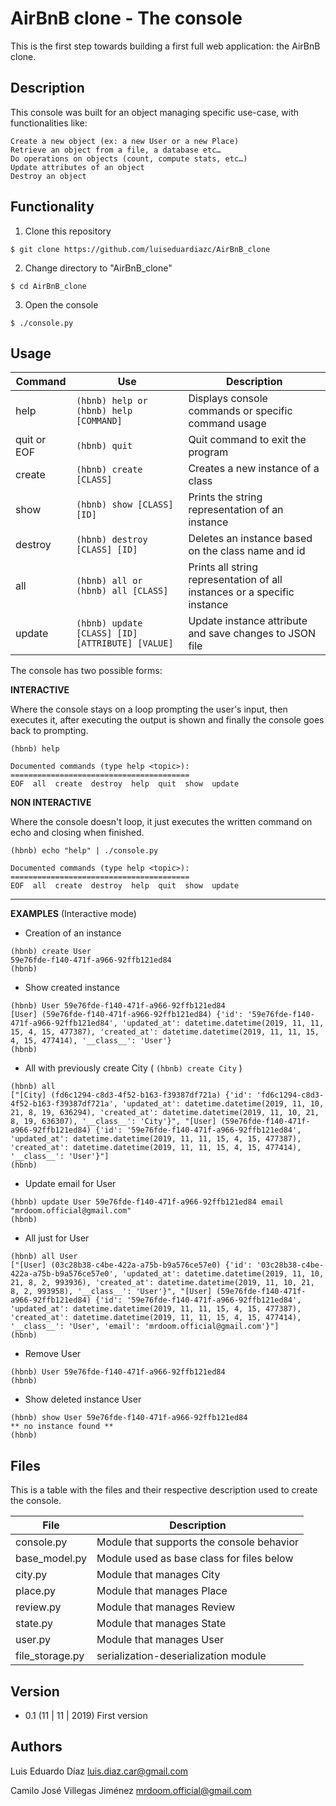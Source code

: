 # AirBnB clone - The console

This is the first step towards building a first full web application: the AirBnB clone.

## Description

This console was built for an object managing specific use-case, with functionalities like:

    Create a new object (ex: a new User or a new Place)
    Retrieve an object from a file, a database etc…
    Do operations on objects (count, compute stats, etc…)
    Update attributes of an object
    Destroy an object

## Functionality

1. Clone this repository

```
$ git clone https://github.com/luiseduardiazc/AirBnB_clone
```

2. Change directory to "AirBnB_clone"

```
$ cd AirBnB_clone
```

3. Open the console

```
$ ./console.py
```

## Usage

| Command | Use | Description |
| --- | --- | --- |
| help | ```(hbnb) help or (hbnb) help [COMMAND]``` | Displays console commands or specific command usage |
| quit or EOF | ``` (hbnb) quit ``` | Quit command to exit the program |
| create | ``` (hbnb) create [CLASS] ``` | Creates a new instance of a class |
| show | ``` (hbnb) show [CLASS] [ID] ``` | Prints the string representation of an instance |
| destroy | ``` (hbnb) destroy [CLASS] [ID] ``` | Deletes an instance based on the class name and id |
| all | ``` (hbnb) all or (hbnb) all [CLASS] ``` | Prints all string representation of all instances or a specific instance |
| update | ``` (hbnb) update [CLASS] [ID] [ATTRIBUTE] [VALUE] ``` | Update instance attribute and save changes to JSON file |

The console has two possible forms:

**INTERACTIVE**

Where the console stays on a loop prompting the user's input, then executes it, after executing the output is shown and finally the console goes back to prompting.

```
(hbnb) help

Documented commands (type help <topic>):
========================================
EOF  all  create  destroy  help  quit  show  update
```

**NON INTERACTIVE**

Where the console doesn't loop, it just executes the written command on echo and closing when finished.

```
(hbnb) echo "help" | ./console.py

Documented commands (type help <topic>):
========================================
EOF  all  create  destroy  help  quit  show  update
```
---

**EXAMPLES**
(Interactive mode)

* Creation of an instance

```
(hbnb) create User
59e76fde-f140-471f-a966-92ffb121ed84
(hbnb)
```

* Show created instance 

```
(hbnb) User 59e76fde-f140-471f-a966-92ffb121ed84
[User] (59e76fde-f140-471f-a966-92ffb121ed84) {'id': '59e76fde-f140-471f-a966-92ffb121ed84', 'updated_at': datetime.datetime(2019, 11, 11, 15, 4, 15, 477387), 'created_at': datetime.datetime(2019, 11, 11, 15, 4, 15, 477414), '__class__': 'User'}
(hbnb)
```

* All with previously create City ( ```(hbnb) create City``` )

```
(hbnb) all
["[City] (fd6c1294-c8d3-4f52-b163-f39387df721a) {'id': 'fd6c1294-c8d3-4f52-b163-f39387df721a', 'updated_at': datetime.datetime(2019, 11, 10, 21, 8, 19, 636294), 'created_at': datetime.datetime(2019, 11, 10, 21, 8, 19, 636307), '__class__': 'City'}", "[User] (59e76fde-f140-471f-a966-92ffb121ed84) {'id': '59e76fde-f140-471f-a966-92ffb121ed84', 'updated_at': datetime.datetime(2019, 11, 11, 15, 4, 15, 477387), 'created_at': datetime.datetime(2019, 11, 11, 15, 4, 15, 477414), '__class__': 'User'}"]
(hbnb)
```

* Update email for User

```
(hbnb) update User 59e76fde-f140-471f-a966-92ffb121ed84 email "mrdoom.official@gmail.com"
(hbnb)
```

* All just for User
    
```
(hbnb) all User
["[User] (03c28b38-c4be-422a-a75b-b9a576ce57e0) {'id': '03c28b38-c4be-422a-a75b-b9a576ce57e0', 'updated_at': datetime.datetime(2019, 11, 10, 21, 8, 2, 993936), 'created_at': datetime.datetime(2019, 11, 10, 21, 8, 2, 993958), '__class__': 'User'}", "[User] (59e76fde-f140-471f-a966-92ffb121ed84) {'id': '59e76fde-f140-471f-a966-92ffb121ed84', 'updated_at': datetime.datetime(2019, 11, 11, 15, 4, 15, 477387), 'created_at': datetime.datetime(2019, 11, 11, 15, 4, 15, 477414), '__class__': 'User', 'email': 'mrdoom.official@gmail.com'}"]
(hbnb)
```

* Remove User

```
(hbnb) User 59e76fde-f140-471f-a966-92ffb121ed84
(hbnb)
```

* Show deleted instance User

```
(hbnb) show User 59e76fde-f140-471f-a966-92ffb121ed84
** no instance found **
(hbnb)
```

## Files

This is a table with the files and their respective description used to create the console.

| File | Description |
| --- | --- |
| console.py | Module that supports the console behavior |
| base_model.py | Module used as base class for files below |
| city.py | Module that manages City |
| place.py | Module that manages Place |
| review.py | Module that manages Review |
| state.py | Module that manages State |
| user.py | Module that manages User |
| file_storage.py | serialization-deserialization module |

## Version
* 0.1
(11 | 11 | 2019) First version
## Authors

Luis Eduardo Díaz <luis.diaz.car@gmail.com>

Camilo José Villegas Jiménez <mrdoom.official@gmail.com>
